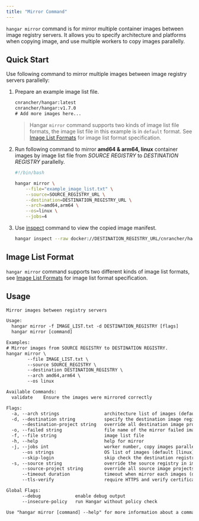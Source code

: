 ```yaml
---
title: "Mirror Command"
---
```


`hangar mirror` command is for mirror multiple container images between image registry servers. It allows you to specify architecture and platforms when copying image, and use multiple workers to copy images parallelly.

## Quick Start

Use following command to mirror multiple images between image registry servers parallelly:

1. Prepare an example image list file.

    ```txt title="example_image_list.txt"
    cnrancher/hangar:latest
    cnrancher/hangar:v1.7.0
    # Add more images here...
    ```

    > Hangar `mirror` command supports two kinds of image list file formats, the image list file in this example is in `default` format. See [Image List Formats](/v1.7/mirror/image-list-format) for image list format specification.

1. Run following command to mirror **amd64 & arm64, linux** container images by image list file from *SOURCE REGISTRY* to *DESTINATION REGISTRY* parallelly.

    ```bash
    #!/bin/bash

    hangar mirror \
        --file="example_image_list.txt" \
        --source=SOURCE_REGISTRY_URL \
        --destination=DESTINATION_REGISTRY_URL \
        --arch=amd64,arm64 \
        --os=linux \
        --jobs=4
    ```

1. Use [inspect](/v1.7/advanced/inspect) command to view the copied image manifest.

    ```bash
    hangar inspect --raw docker://DESTINATION_REGISTRY_URL/cnrancher/hangar:latest
    ```

## Image List Format

`hangar mirror` command supports two different kinds of image list formats, see [Image List Formats](/v1.7/mirror/image-list-format) for image list format specification.

## Usage

```txt title="hangar mirror --help"
Mirror images between registry servers

Usage:
  hangar mirror -f IMAGE_LIST.txt -d DESTINATION_REGISTRY [flags]
  hangar mirror [command]

Examples:
# Mirror images from SOURCE REGISTRY to DESTINATION REGISTRY.
hangar mirror \
        --file IMAGE_LIST.txt \
        --source SOURCE_REGISTRY \
        --destination DESTINATION_REGISTRY \
        --arch amd64,arm64 \
        --os linux

Available Commands:
  validate    Ensure the images were mirrored correctly

Flags:
  -a, --arch strings                 architecture list of images (default [amd64,arm64])
  -d, --destination string           specify the destination image registry
      --destination-project string   override all destination image projects
  -o, --failed string                file name of the mirror failed image list (default "mirror-failed.txt")
  -f, --file string                  image list file
  -h, --help                         help for mirror
  -j, --jobs int                     worker number, copy images parallelly (1-20) (default 1)
      --os strings                   OS list of images (default [linux])
      --skip-login                   skip check the destination registry is logged in (used in shell script)
  -s, --source string                override the source registry in image list
      --source-project string        override all source image projects
      --timeout duration             timeout when mirror each images (default 10m0s)
      --tls-verify                   require HTTPS and verify certificates

Global Flags:
      --debug             enable debug output
      --insecure-policy   run Hangar without policy check

Use "hangar mirror [command] --help" for more information about a command.
```
